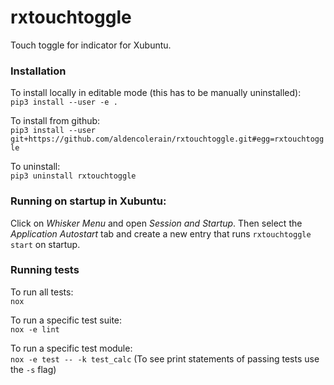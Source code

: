 # rxtouchtoggle
Touch toggle for indicator for Xubuntu.

### Installation
To install locally in editable mode (this has to be manually uninstalled):  
`pip3 install --user -e .`

To install from github:  
`pip3 install --user git+https://github.com/aldencolerain/rxtouchtoggle.git#egg=rxtouchtoggle`

To uninstall:  
`pip3 uninstall rxtouchtoggle`


### Running on startup in Xubuntu:
Click on *Whisker Menu* and open *Session and Startup*.  Then select the *Application Autostart*
tab and create a new entry that runs `rxtouchtoggle start` on startup.

### Running tests
To run all tests:  
`nox`

To run a specific test suite:  
`nox -e lint`

To run a specific test module:  
`nox -e test -- -k test_calc` (To see print statements of passing tests use the `-s` flag)

